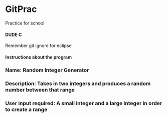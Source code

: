 # GitPrac
Practice for school
#### DUDE C
Remember git ignore for eclipse
#### Instructions about the program
### Name: Random Integer Generator
### Description: Takes in two integers and produces a random number between that range
### User input required: A small integer and a large integer in order to create a range